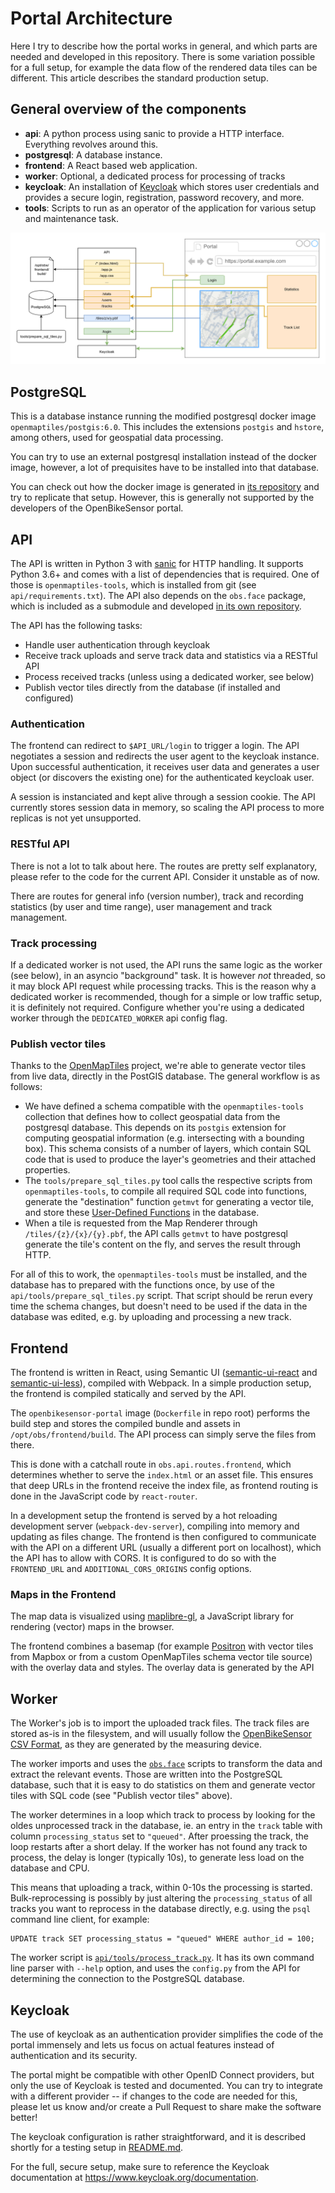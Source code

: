 # Portal Architecture

Here I try to describe how the portal works in general, and which parts are
needed and developed in this repository. There is some variation possible for a
full setup, for example the data flow of the rendered data tiles can be
different.  This article describes the standard production setup. 

## General overview of the components

* **api**: A python process using sanic to provide a HTTP interface. Everything
  revolves around this.
* **postgresql**: A database instance.
* **frontend**: A React based web application.
* **worker**: Optional, a dedicated process for processing of tracks
* **keycloak**: An installation of [Keycloak](https://www.keycloak.org/) which
  stores user credentials and provides a secure login, registration, password
  recovery, and more.
* **tools**: Scripts to run as an operator of the application for various setup
  and maintenance task.

![Architecture Overview](./architecture-portal.png)

## PostgreSQL

This is a database instance running the modified postgresql docker image
`openmaptiles/postgis:6.0`. This includes the extensions `postgis` and
`hstore`, among others, used for geospatial data processing.

You can try to use an external postgresql installation instead of the docker 
image, however, a lot of prequisites have to be installed into that database.

You can check out how the docker image is generated in [its
repository](https://github.com/openmaptiles/openmaptiles-tools/tree/master/docker/postgis)
and try to replicate that setup. However, this is generally not supported by
the developers of the OpenBikeSensor portal.

## API

The API is written in Python 3 with [sanic](https://sanicframework.org/) for
HTTP handling. It supports Python 3.6+ and comes with a list of dependencies
that is required. One of those is `openmaptiles-tools`, which is installed from
git (see `api/requirements.txt`). The API also depends on the `obs.face`
package, which is included as a submodule and developed [in its own
repository](https://github.com/openbikesensor/OpenBikeSensor-Scripts).

The API has the following tasks:

* Handle user authentication through keycloak 
* Receive track uploads and serve track data and statistics via a RESTful API
* Process received tracks (unless using a dedicated worker, see below)
* Publish vector tiles directly from the database (if installed and configured)

### Authentication

The frontend can redirect to `$API_URL/login` to trigger a login. The API
negotiates a session and redirects the user agent to the keycloak instance.
Upon successful authentication, it receives user data and generates a user
object (or discovers the existing one) for the authenticated keycloak user.

A session is instanciated and kept alive through a session cookie. The API
currently stores session data in memory, so scaling the API process to more
replicas is not yet unsupported.

### RESTful API

There is not a lot to talk about here. The routes are pretty self explanatory,
please refer to the code for the current API. Consider it unstable as of now.

There are routes for general info (version number), track and recording
statistics (by user and time range), user management and track management.

### Track processing

If a dedicated worker is not used, the API runs the same logic as the worker
(see below), in an asyncio "background" task. It is however *not* threaded, so
it may block API request while processing tracks. This is the reason why a
dedicated worker is recommended, though for a simple or low traffic setup, it
is definitely not required. Configure whether you're using a dedicated worker
through the `DEDICATED_WORKER` api config flag.

### Publish vector tiles

Thanks to the [OpenMapTiles](https://openmaptiles.org/) project, we're able to
generate vector tiles from live data, directly in the PostGIS database. The
general workflow is as follows:

* We have defined a schema compatible with the `openmaptiles-tools` collection
  that defines how to collect geospatial data from the postgresql database.
  This depends on its `postgis` extension for computing geospatial information
  (e.g. intersecting with a bounding box). This schema consists of a number of
  layers, which contain SQL code that is used to produce the layer's geometries
  and their attached properties.
* The `tools/prepare_sql_tiles.py` tool calls the respective scripts from
  `openmaptiles-tools`, to compile all required SQL code into functions,
  generate the "destination" function `getmvt` for generating a vector tile,
  and store these [User-Defined
  Functions](https://www.postgresql.org/docs/current/xfunc.html) in the
  database.
* When a tile is requested from the Map Renderer through
  `/tiles/{z}/{x}/{y}.pbf`, the API calls `getmvt` to have postgresql generate
  the tile's content on the fly, and serves the result through HTTP.

For all of this to work, the `openmaptiles-tools` must be installed, and the
database has to prepared with the functions once, by use of the
`api/tools/prepare_sql_tiles.py` script. That script should be rerun every time the
schema changes, but doesn't need to be used if the data in the database was
edited, e.g. by uploading and processing a new track.

## Frontend

The frontend is written in React, using Semantic UI
([semantic-ui-react](https://react.semantic-ui.com/) and
[semantic-ui-less](https://www.npmjs.com/package/semantic-ui-less)), compiled
with Webpack. In a simple production setup, the frontend is compiled statically
and served by the API.

The `openbikesensor-portal` image (`Dockerfile` in repo root) performs the
build step and stores the compiled bundle and assets in
`/opt/obs/frontend/build`. The API process can simply serve the files from there.

This is done with a catchall route in `obs.api.routes.frontend`, which
determines whether to serve the `index.html` or an asset file. This ensures
that deep URLs in the frontend receive the index file, as frontend routing is
done in the JavaScript code by `react-router`.

In a development setup the frontend is served by a hot reloading development
server (`webpack-dev-server`), compiling into memory and updating as files
change. The frontend is then configured to communicate with the API on a
different URL (usually a different port on localhost), which the API has to
allow with CORS. It is configured to do so with the `FRONTEND_URL` and
`ADDITIONAL_CORS_ORIGINS` config options.

### Maps in the Frontend

The map data is visualized using
[maplibre-gl](https://github.com/MapLibre/maplibre-gl-js), a JavaScript library
for rendering (vector) maps in the browser.

The frontend combines a basemap (for example
[Positron](https://github.com/openmaptiles/positron-gl-style) with vector tiles
from Mapbox or from a custom OpenMapTiles schema vector tile source) with the 
overlay data and styles. The overlay data is generated by the API


## Worker

The Worker's job is to import the uploaded track files. The track files are
stored as-is in the filesystem, and will usually follow the [OpenBikeSensor CSV
Format](https://github.com/openbikesensor/OpenBikeSensorFirmware/blob/master/docs/software/firmware/csv_format.md),
as they are generated by the measuring device.

The worker imports and uses the
[`obs.face`](https://github.com/openbikesensor/OpenBikeSensor-Scripts) scripts
to transform the data and extract the relevant events. Those are written into
the PostgreSQL database, such that it is easy to do statistics on them and
generate vector tiles with SQL code (see "Publish vector tiles" above).


The worker determines in a loop which track to process by looking for the oldes
unprocessed track in the database, ie. an entry in the `track` table with
column `processing_status` set to `"queued"`. After proessing the track, the
loop restarts after a short delay. If the worker has not found any track to
process, the delay is longer (typically 10s), to generate less load on the
database and CPU.

This means that uploading a track, within 0-10s the processing is started.
Bulk-reprocessing is possibly by just altering the `processing_status` of all
tracks you want to reprocess in the database directly, e.g. using the `psql`
command line client, for example:

```postgresql
UPDATE track SET processing_status = "queued" WHERE author_id = 100;
```

The worker script is
[`api/tools/process_track.py`](../api/tools/process_track.py). It has its own
command line parser with `--help` option, and uses the `config.py` from the API
for determining the connection to the PostgreSQL database.


## Keycloak

The use of keycloak as an authentication provider simplifies the code of the
portal immensely and lets us focus on actual features instead of authentication
and its security.

The portal might be compatible with other OpenID Connect providers, but only
the use of Keycloak is tested and documented. You can try to integrate with a
different provider -- if changes to the code are needed for this, please let us
know and/or create a Pull Request to share make the software better!

The keycloak configuration is rather straightforward, and it is described
shortly for a testing setup in [README.md](../README.md).

For the full, secure setup, make sure to reference the Keycloak documentation
at <https://www.keycloak.org/documentation>.
